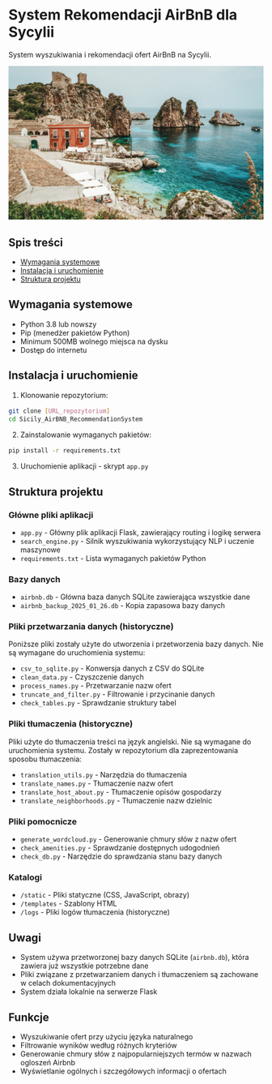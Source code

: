 # System Rekomendacji AirBnB dla Sycylii

System wyszukiwania i rekomendacji ofert AirBnB na Sycylii.

![Sycylia](static/Sicily_photo/Sicily_photo2.jpg)

## Spis treści
- [Wymagania systemowe](#wymagania-systemowe)
- [Instalacja i uruchomienie](#instalacja-i-uruchomienie)
- [Struktura projektu](#struktura-projektu)

## Wymagania systemowe
- Python 3.8 lub nowszy
- Pip (menedżer pakietów Python)
- Minimum 500MB wolnego miejsca na dysku
- Dostęp do internetu 

## Instalacja i uruchomienie

1. Klonowanie repozytorium:
```bash
git clone [URL_repozytorium]
cd Sicily_AirBNB_RecommendationSystem
```

2. Zainstalowanie wymaganych pakietów:
```bash
pip install -r requirements.txt
```

3. Uruchomienie aplikacji - skrypt `app.py`

## Struktura projektu

### Główne pliki aplikacji
- `app.py` - Główny plik aplikacji Flask, zawierający routing i logikę serwera
- `search_engine.py` - Silnik wyszukiwania wykorzystujący NLP i uczenie maszynowe
- `requirements.txt` - Lista wymaganych pakietów Python

### Bazy danych
- `airbnb.db` - Główna baza danych SQLite zawierająca wszystkie dane
- `airbnb_backup_2025_01_26.db` - Kopia zapasowa bazy danych

### Pliki przetwarzania danych (historyczne)
Poniższe pliki zostały użyte do utworzenia i przetworzenia bazy danych. Nie są wymagane do uruchomienia systemu:

- `csv_to_sqlite.py` - Konwersja danych z CSV do SQLite
- `clean_data.py` - Czyszczenie danych
- `process_names.py` - Przetwarzanie nazw ofert
- `truncate_and_filter.py` - Filtrowanie i przycinanie danych
- `check_tables.py` - Sprawdzanie struktury tabel

### Pliki tłumaczenia (historyczne)
Pliki użyte do tłumaczenia treści na język angielski. Nie są wymagane do uruchomienia systemu. Zostały w repozytorium dla zaprezentowania sposobu tłumaczenia:
- `translation_utils.py` - Narzędzia do tłumaczenia
- `translate_names.py` - Tłumaczenie nazw ofert
- `translate_host_about.py` - Tłumaczenie opisów gospodarzy
- `translate_neighborhoods.py` - Tłumaczenie nazw dzielnic

### Pliki pomocnicze
- `generate_wordcloud.py` - Generowanie chmury słów z nazw ofert
- `check_amenities.py` - Sprawdzanie dostępnych udogodnień
- `check_db.py` - Narzędzie do sprawdzania stanu bazy danych

### Katalogi
- `/static` - Pliki statyczne (CSS, JavaScript, obrazy)
- `/templates` - Szablony HTML
- `/logs` - Pliki logów tłumaczenia (historyczne)

## Uwagi
- System używa przetworzonej bazy danych SQLite (`airbnb.db`), która zawiera już wszystkie potrzebne dane
- Pliki związane z przetwarzaniem danych i tłumaczeniem są zachowane w celach dokumentacyjnych
- System działa lokalnie na serwerze Flask

## Funkcje
- Wyszukiwanie ofert przy użyciu języka naturalnego
- Filtrowanie wyników według różnych kryteriów
- Generowanie chmury słów z najpopularniejszych termów w nazwach ogloszeń Airbnb
- Wyświetlanie ogólnych i szczegółowych informacji o ofertach